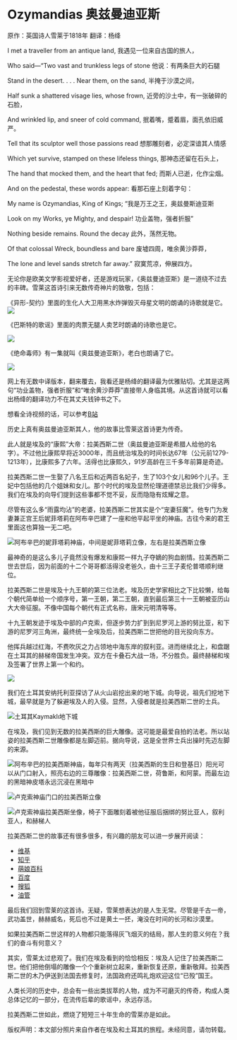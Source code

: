 # Ozymandias 奥兹曼迪亚斯

原作：英国诗人雪莱于1818年
翻译：杨绛

I met a traveller from an antique land,
我遇见一位来自古国的旅人，

Who said—“Two vast and trunkless legs of stone
他说：有两条巨大的石腿

Stand in the desert. . . . Near them, on the sand,
半掩于沙漠之间，

Half sunk a shattered visage lies, whose frown,
近旁的沙土中，有一张破碎的石脸，

And wrinkled lip, and sneer of cold command,
抿着嘴，蹙着眉，面孔依旧威严。

Tell that its sculptor well those passions read
想那雕刻者，必定深谙其人情感

Which yet survive, stamped on these lifeless things,
那神态还留在石头上，

The hand that mocked them, and the heart that fed;
而斯人已逝，化作尘烟。

And on the pedestal, these words appear:
看那石座上刻着字句：

My name is Ozymandias, King of Kings;
“我是万王之王，奥兹曼斯迪亚斯

Look on my Works, ye Mighty, and despair!
功业盖物，强者折服”

Nothing beside remains. Round the decay
此外，荡然无物。

Of that colossal Wreck, boundless and bare
废墟四周，唯余黄沙莽莽，

The lone and level sands stretch far away.”
寂寞荒凉，伸展四方。

无论你是欧美文学影视爱好者，还是游戏玩家，《奥兹曼迪亚斯》是一道绕不过去的丰碑。雪莱这首诗引来无数传奇神片的致敬，包括：

《异形-契约》里面的生化人大卫用黑水炸弹毁灭母星文明的朗诵的诗歌就是它。
![](pics/david-alien.webp)

《巴斯特的歌谣》里面的肉票无腿人卖艺时朗诵的诗歌也是它。

![](pics/meal-ticket.png)

《绝命毒师》有一集就叫《奥兹曼迪亚斯》，老白也朗诵了它。

![](pics/breaking-bad.jpg)

网上有无数中译版本，翻来覆去，我看还是杨绛的翻译最为优雅贴切。尤其是这两句“功业盖物，强者折服”和“唯余黄沙莽莽”直接带人身临其境。从这首诗就可以看出杨绛的翻译功力不在其丈夫钱钟书之下。

想看全诗视频的话，可以参考[B站](https://www.bilibili.com/video/BV1Cr4y1c7bs/)

历史上真有奥兹曼迪亚斯其人，他的故事比雪莱这首诗更为传奇。

此人就是埃及的“康熙”大帝：拉美西斯二世（奥兹曼迪亚斯是希腊人给他的名字）。不过他比康熙早将近3000年，而且统治埃及的时间长达67年（公元前1279-1213年），比康熙多了六年。活得也比康熙久，91岁高龄在三千多年前算是奇迹。

拉美西斯二世一生娶了八名王后和近两百名妃子，生了103个女儿和96个儿子。王妃中包括他的几个姐妹和女儿。那个时代的埃及显然伦理道德禁忌比我们少得多。我们在埃及的向导们提到这些事都不觉不妥，反而隐隐有炫耀之意。

尽管有这么多“雨露均沾”的老婆，拉美西斯二世其实是个“宠妻狂魔”。他专门为发妻兼正宫王后妮菲塔莉在阿布辛巴建了一座和他平起平坐的神庙。古往今来的君王里面这也算独一无二吧。

![](pics/ramses-abu.jpg "阿布辛巴的妮菲塔莉神庙，中间是妮菲塔莉立像，左右是拉美西斯立像")

最神奇的是这么多儿子竟然没有爆发和康熙一样九子夺嫡的狗血剧情。拉美西斯二世去世后，因为前面的十二个哥哥都活得没老爸久，由十三王子麦伦普塔顺利继位。

拉美西斯二世是埃及十九王朝的第三位法老。埃及历史学家相比之下比较懒，给每个朝代简单给一个顺序号，第一王朝，第二王朝，直到最后第三十一王朝被亚历山大大帝征服。不像中国每个朝代有正式名称，唐宋元明清等等。

十九王朝发迹于埃及中部的卢克索，但逐步势力扩到到尼罗河上游的努比亚，和下游的尼罗河三角洲，最终统一全埃及后，拉美西斯二世把他的目光投向东方。

他挥兵越过红海，不费吹灰之力占领地中海东岸的叙利亚。进而继续北上，和盘踞在土耳其的赫梯帝国发生冲突。双方在卡叠石大战一场，不分胜负。最终赫梯和埃及签署了世界上第一个和约。

![](pics/military.png)

我们在土耳其安纳托利亚探访了从火山岩挖出来的地下城。向导说，祖先们挖地下城，最早就是为了躲避埃及人的入侵。显然，入侵者就是拉美西斯二世的士兵。

![](pics/under.jpg "土耳其Kaymaklı地下城")

在埃及，我们见到无数的拉美西斯的巨大雕像。这可能是最爱自拍的法老。所以站姿的拉美西斯二世雕像都是左脚迈前。据向导说，这是全世界士兵出操时先迈左脚的来源。

![](pics/ramses-abu0.jpg "阿布辛巴的拉美西斯神庙，每年只有两天（拉美西斯的生日和登基日）阳光可以从门口射入，照亮右边的三尊雕像：拉美西斯二世，荷鲁斯，和阿蒙。而最左边的黑暗神皮塔永远沉浸在黑暗中")

![](pics/ramses-luxor.jpg "卢克索神庙门口的拉美西斯立像")

![](pics/ramses-luxor2.jpg "卢克索神庙拉美西斯坐像，椅子下面雕刻着被他征服后捆绑的努比亚人，叙利亚人，和赫梯人")

拉美西斯二世的故事还有很多很多，有兴趣的朋友可以进一步展开阅读：

* [维基](https://zh.wikipedia.org/wiki/%E6%8B%89%E7%BE%8E%E8%A5%BF%E6%96%AF%E4%BA%8C%E4%B8%96)
* [知乎](https://zhuanlan.zhihu.com/p/31240101)
* [萌娘百科](https://zh.moegirl.org.cn/index.php?title=%E6%8B%89%E7%BE%8E%E8%A5%BF%E6%96%AF%E4%BA%8C%E4%B8%96(Fate))
* [百度](https://baike.baidu.com/item/%E6%8B%89%E7%BE%8E%E8%A5%BF%E6%96%AF%E4%BA%8C%E4%B8%96/383082)
* [搜狐](https://www.sohu.com/a/460771876_501385)
* [油管](https://www.youtube.com/hashtag/%E6%8B%89%E7%BE%8E%E8%A5%BF%E6%96%AF%E4%BA%8C%E4%B8%96)

最后我们回到雪莱的这首诗。无疑，雪莱想表达的是人生无常。尽管是千古一帝，武功盖世，赫赫威名，死后也不过是黄土一抷，淹没在时间的长河和沙漠里。

如果拉美西斯二世这样的人物都只能落得灰飞烟灭的结局，那人生的意义何在？我们的奋斗有何意义？

其实，雪莱太过悲观了。我们在埃及看到的恰恰相反：埃及人记住了拉美西斯二世。他们把他倒塌的雕像一个个重新树立起来，重新恢复还原，重新敬拜。拉美西斯二世的木乃伊送到法国去修复时，法国政府还鸣礼炮欢迎这位“已殁”国王。

人类长河的历史中，总会有一些出类拔萃的人物，成为不可磨灭的传奇，构成人类总体记忆的一部分，在流传后辈的歌谣中，永远存活。

拉美西斯二世如此，燃烧了短短三十年生命的雪莱亦是如此。

版权声明：本文部分照片来自作者在埃及和土耳其的旅程。未经同意，请勿转载。

